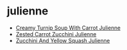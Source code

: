 # julienne

 * [Creamy Turnip Soup With Carrot Julienne](index/c/creamy-turnip-soup-with-carrot-julienne-995.json)
 * [Zested Carrot Zucchini Julienne](index/z/zested-carrot-zucchini-julienne-13271.json)
 * [Zucchini And Yellow Squash Julienne](index/z/zucchini-and-yellow-squash-julienne-10193.json)
